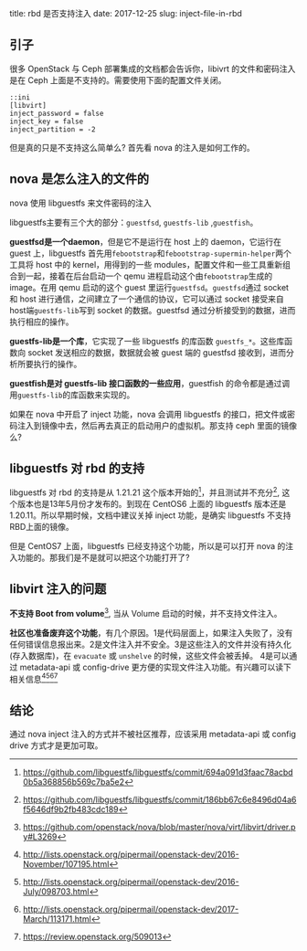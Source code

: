 title: rbd 是否支持注入
date: 2017-12-25
slug: inject-file-in-rbd

## 引子

很多 OpenStack 与 Ceph 部署集成的文档都会告诉你，libivrt 的文件和密码注入是在 Ceph 上面是不支持的。需要使用下面的配置文件关闭。

    ::ini
    [libvirt]
    inject_password = false
    inject_key = false
    inject_partition = -2

但是真的只是不支持这么简单么? 首先看 nova 的注入是如何工作的。

## nova 是怎么注入的文件的

nova 使用 libguestfs 来文件密码的注入

libguestfs主要有三个大的部分：`guestfsd`, `guestfs-lib` ,`guestfish`。

**guestfsd是一个daemon**，但是它不是运行在 host 上的 daemon，它运行在 guest 上，libguestfs 首先用`febootstrap`和`febootstrap-supermin-helper`两个工具将 host 中的 kernel，用得到的一些 modules，配置文件和一些工具重新组合到一起，接着在后台启动一个 qemu 进程启动这个由`febootstrap`生成的 image。在用 qemu 启动的这个 guest 里运行`guestfsd`。`guestfsd`通过 socket 和 host 进行通信，之间建立了一个通信的协议，它可以通过 socket 接受来自host端`guestfs-lib`写到 socket 的数据。guestfsd 通过分析接受到的数据，进而执行相应的操作。

**guestfs-lib是一个库**，它实现了一些 libguestfs 的库函数 `guestfs_*`。这些库函数向 socket 发送相应的数据，数据就会被 guest 端的 guestfsd 接收到，进而分析所要执行的操作。 

**guestfish是对 guestfs-lib 接口函数的一些应用**，guestfish 的命令都是通过调用`guestfs-lib`的库函数来实现的。

如果在 nova 中开启了 inject 功能，nova 会调用 libguestfs 的接口，把文件或密码注入到镜像中去，然后再去真正的启动用户的虚拟机。那支持 ceph 里面的镜像么?

## libguestfs 对 rbd 的支持

libguestfs 对 rbd 的支持是从 1.21.21 这个版本开始的[^1]，并且测试并不充分[^2], 这个版本也是13年5月份才发布的。到现在 CentOS6 上面的 libguestfs 版本还是 1.20.11。所以早期时候，文档中建议关掉 inject 功能，是确实 libguestfs 不支持RBD上面的镜像。

但是 CentOS7 上面，libguestfs 已经支持这个功能，所以是可以打开 nova 的注入功能的。那我们是不是就可以把这个功能打开了?

## libvirt 注入的问题

**不支持 Boot from volume**[^3], 当从 Volume 启动的时候，并不支持文件注入。

**社区也准备废弃这个功能**，有几个原因。1是代码层面上，如果注入失败了，没有任何错误信息报出来。2是文件注入并不安全。3是这些注入的文件并没有持久化(存入数据库)，在 `evacuate` 或 `unshelve` 的时候，这些文件会被丢掉。 4是可以通过 metadata-api 或 config-drive 更方便的实现文件注入功能。有兴趣可以读下相关信息[^4][^5][^6][^7]

## 结论

通过 nova inject 注入的方式并不被社区推荐，应该采用 metadata-api 或 config drive 方式才是更加可取。

[^1]: <https://github.com/libguestfs/libguestfs/commit/694a091d3faac78acbd0b5a368856b569c7ba5e2>
[^2]: <https://github.com/libguestfs/libguestfs/commit/186bb67c6e8496d04a6f5646df9b2fb483cdc189>
[^3]: <https://github.com/openstack/nova/blob/master/nova/virt/libvirt/driver.py#L3269>
[^4]: <http://lists.openstack.org/pipermail/openstack-dev/2016-November/107195.html>
[^5]: <http://lists.openstack.org/pipermail/openstack-dev/2016-July/098703.html>
[^6]: <http://lists.openstack.org/pipermail/openstack-dev/2017-March/113171.html>
[^7]: <https://review.openstack.org/509013>
[^8]: <https://blueprints.launchpad.net/nova/+spec/disable-file-injection-by-default>
